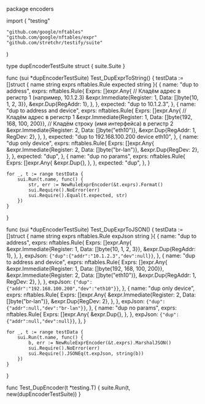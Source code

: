package encoders

import (
	"testing"

	"github.com/google/nftables"
	"github.com/google/nftables/expr"
	"github.com/stretchr/testify/suite"
)

type dupEncoderTestSuite struct {
	suite.Suite
}

func (sui *dupEncoderTestSuite) Test_DupExprToString() {
	testData := []struct {
		name     string
		exprs    nftables.Rule
		expected string
	}{
		{
			name: "dup to address",
			exprs: nftables.Rule{
				Exprs: []expr.Any{
					// Кладём адрес в регистр 1 (например, 10.1.2.3)
					&expr.Immediate{Register: 1, Data: []byte{10, 1, 2, 3}},
					&expr.Dup{RegAddr: 1},
				},
			},
			expected: "dup to 10.1.2.3",
		},
		{
			name: "dup to address and device",
			exprs: nftables.Rule{
				Exprs: []expr.Any{
					// Кладём адрес в регистр 1
					&expr.Immediate{Register: 1, Data: []byte{192, 168, 100, 200}},
					// Кладём строку (имя интерфейса) в регистр 2
					&expr.Immediate{Register: 2, Data: []byte("eth10")},
					&expr.Dup{RegAddr: 1, RegDev: 2},
				},
			},
			expected: "dup to 192.168.100.200 device eth10",
		},
		{
			name: "dup only device",
			exprs: nftables.Rule{
				Exprs: []expr.Any{
					&expr.Immediate{Register: 2, Data: []byte("br-lan")},
					&expr.Dup{RegDev: 2},
				},
			},
			expected: "dup",
		},
		{
			name: "dup no params",
			exprs: nftables.Rule{
				Exprs: []expr.Any{
					&expr.Dup{},
				},
			},
			expected: "dup",
		},
	}

	for _, t := range testData {
		sui.Run(t.name, func() {
			str, err := NewRuleExprEncoder(&t.exprs).Format()
			sui.Require().NoError(err)
			sui.Require().Equal(t.expected, str)
		})
	}
}

func (sui *dupEncoderTestSuite) Test_DupExprToJSON() {
	testData := []struct {
		name    string
		exprs   nftables.Rule
		expJson string
	}{
		{
			name: "dup to address",
			exprs: nftables.Rule{
				Exprs: []expr.Any{
					&expr.Immediate{Register: 1, Data: []byte{10, 1, 2, 3}},
					&expr.Dup{RegAddr: 1},
				},
			},
			expJson: `{"dup":{"addr":"10.1.2.3","dev":null}}`,
		},
		{
			name: "dup to address and device",
			exprs: nftables.Rule{
				Exprs: []expr.Any{
					&expr.Immediate{Register: 1, Data: []byte{192, 168, 100, 200}},
					&expr.Immediate{Register: 2, Data: []byte("eth10")},
					&expr.Dup{RegAddr: 1, RegDev: 2},
				},
			},
			expJson: `{"dup":{"addr":"192.168.100.200","dev":"eth10"}}`,
		},
		{
			name: "dup only device",
			exprs: nftables.Rule{
				Exprs: []expr.Any{
					&expr.Immediate{Register: 2, Data: []byte("br-lan")},
					&expr.Dup{RegDev: 2},
				},
			},
			expJson: `{"dup":{"addr":null,"dev":"br-lan"}}`,
		},
		{
			name: "dup no params",
			exprs: nftables.Rule{
				Exprs: []expr.Any{
					&expr.Dup{},
				},
			},
			expJson: `{"dup":{"addr":null,"dev":null}}`,
		},
	}

	for _, t := range testData {
		sui.Run(t.name, func() {
			b, err := NewRuleExprEncoder(&t.exprs).MarshalJSON()
			sui.Require().NoError(err)
			sui.Require().JSONEq(t.expJson, string(b))
		})
	}
}

func Test_DupEncoder(t *testing.T) {
	suite.Run(t, new(dupEncoderTestSuite))
}





